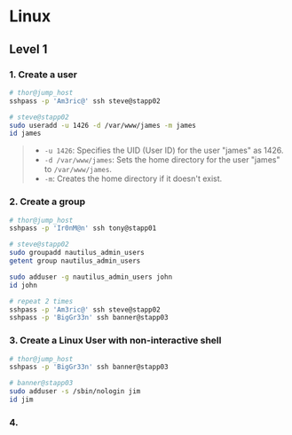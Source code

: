 # Linux

## Level 1

### 1. Create a user

```bash
# thor@jump_host
sshpass -p 'Am3ric@' ssh steve@stapp02

# steve@stapp02
sudo useradd -u 1426 -d /var/www/james -m james
id james
```

> - `-u 1426`: Specifies the UID (User ID) for the user "james" as 1426.
> - `-d /var/www/james`: Sets the home directory for the user "james" to `/var/www/james`.
> - `-m`: Creates the home directory if it doesn't exist.




### 2. Create a group

```bash
# thor@jump_host
sshpass -p 'Ir0nM@n' ssh tony@stapp01

# steve@stapp02
sudo groupadd nautilus_admin_users
getent group nautilus_admin_users

sudo adduser -g nautilus_admin_users john
id john

# repeat 2 times
sshpass -p 'Am3ric@' ssh steve@stapp02
sshpass -p 'BigGr33n' ssh banner@stapp03
```



### 3. Create a Linux User with non-interactive shell

```bash
# thor@jump_host
sshpass -p 'BigGr33n' ssh banner@stapp03

# banner@stapp03
sudo adduser -s /sbin/nologin jim
id jim
```



### 4. 

```bash

```

